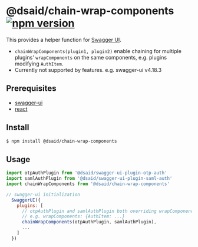 
# @dsaid/chain-wrap-components [![npm version](https://badge.fury.io/js/@dsaid%2Fchain-wrap-components.svg)](https://badge.fury.io/js/@dsaid%2Fchain-wrap-components)

This provides a helper function for [Swagger UI](https://swagger.io/docs/open-source-tools/swagger-ui/customization/plugin-api/).

- `chainWrapComponents(plugin1, plugin2)` enable chaining for multiple plugins' `wrapComponents` on the same components, e.g. plugins modifying `AuthItem`. 
- Currently not supported by features. e.g. swagger-ui v4.18.3

## Prerequisites

- [swagger-ui](https://www.npmjs.com/package/swagger-ui)
- [react](https://www.npmjs.com/package/react)

## Install

```sh
$ npm install @dsaid/chain-wrap-components
```

## Usage

```javascript
import otpAuthPlugin from '@dsaid/swagger-ui-plugin-otp-auth'
import samlAuthPlugin from '@dsaid/swagger-ui-plugin-saml-auth'
import chainWrapComponents from '@dsaid/chain-wrap-components'

// swagger-ui initialization
  SwaggerUI({
    plugins: [
      // otpAuthPlugin and samlAuthPlugin both overriding wrapComponenrs
      // e.g. wrapComponents: {AuthItem: ...}
      chainWrapComponents(otpAuthPlugin, samlAuthPlugin),
      ...
    ]
  })
```

